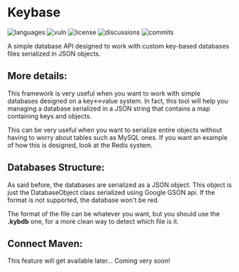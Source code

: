 # Keybase
![languages](https://img.shields.io/github/languages/count/LoRy24/Keybase?style=for-the-badge) ![vuln](https://img.shields.io/snyk/vulnerabilities/github/LoRy24/Keybase?style=for-the-badge) ![license](https://img.shields.io/github/license/LoRy24/Hashcraft?style=for-the-badge) ![discussions](https://img.shields.io/github/discussions/LoRy24/Keybase?style=for-the-badge) ![commits](https://img.shields.io/github/commit-activity/y/LoRy24/Keybase?style=for-the-badge)

A simple database API designed to work with custom key-based databases files serialized in JSON objects. 

## More details:
This framework is very useful when you want to work with simple databases designed on a key<->value system. In fact, this tool will help you managing a database
serialized in a JSON string that contains a map containing keys and objects.

This can be very useful when you want to serialize entire objects without having to worry about tables such as MySQL ones. If you want an example of how this
is designed, look at the Redis system. 

## Databases Structure:
As said before, the databases are serialized as a JSON object. This object is just the DatabaseObject class serialized using Google GSON api. If the format
is not supported, the database won't be red. 

The format of the file can be whatever you want, but you should use the **.kybdb** one, for a more clean way to detect which file is it.

## Connect Maven:
This feature will get available later... Coming very soon!
